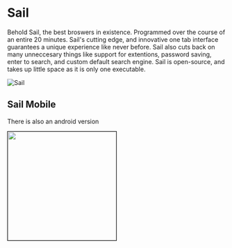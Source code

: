 # Sail
Behold Sail, the best broswers in existence.  Programmed over the course of an entire 20 minutes.  Sail's cutting edge, and innovative one tab interface guarantees a unique experience like never before.  Sail also cuts back on many unneccesary things like support for extentions, password saving, enter to search, and custom default search engine.  Sail is open-source, and takes up little space as it is only one executable.

![Sail](https://raw.githubusercontent.com/JakInventions/Sail-Browser/master/Images/SS1.PNG)

## Sail Mobile
There is also an android version

<img src="https://raw.githubusercontent.com/JakInventions/Sail-Browser/master/Images/SS2.png" width="250" style="border: 1px solid black;">
